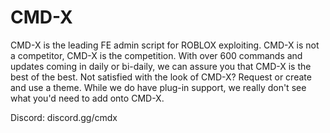 # CMD-X
CMD-X is the leading FE admin script for ROBLOX exploiting. CMD-X is not a competitor, CMD-X is the competition.
With over 600 commands and updates coming in daily or bi-daily, we can assure you that CMD-X is the best of the best.
Not satisfied with the look of CMD-X? Request or create and use a theme.
While we do have plug-in support, we really don't see what you'd need to add onto CMD-X.

Discord: discord.gg/cmdx
